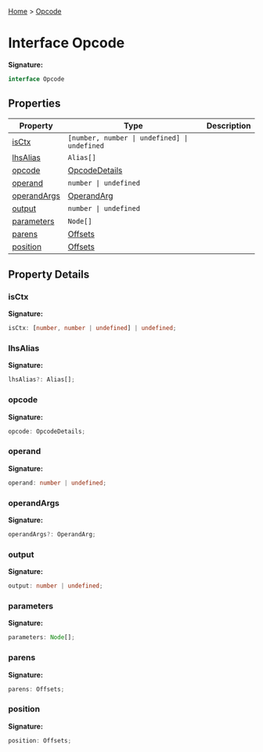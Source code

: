 [Home](../index.md) &gt; [Opcode](./opcode.md)

# Interface Opcode

<b>Signature:</b>

```typescript
interface Opcode 
```

## Properties

|  Property | Type | Description |
|  --- | --- | --- |
|  [isCtx](./opcode.md#isCtx-property) | `[number, number \| undefined] \| undefined` |  |
|  [lhsAlias](./opcode.md#lhsAlias-property) | `Alias[]` |  |
|  [opcode](./opcode.md#opcode-property) | [OpcodeDetails](./opcodedetails.md) |  |
|  [operand](./opcode.md#operand-property) | `number \| undefined` |  |
|  [operandArgs](./opcode.md#operandArgs-property) | [OperandArg](./operandarg.md) |  |
|  [output](./opcode.md#output-property) | `number \| undefined` |  |
|  [parameters](./opcode.md#parameters-property) | `Node[]` |  |
|  [parens](./opcode.md#parens-property) | [Offsets](../types/offsets.md) |  |
|  [position](./opcode.md#position-property) | [Offsets](../types/offsets.md) |  |

## Property Details

<a id="isCtx-property"></a>

### isCtx

<b>Signature:</b>

```typescript
isCtx: [number, number | undefined] | undefined;
```

<a id="lhsAlias-property"></a>

### lhsAlias

<b>Signature:</b>

```typescript
lhsAlias?: Alias[];
```

<a id="opcode-property"></a>

### opcode

<b>Signature:</b>

```typescript
opcode: OpcodeDetails;
```

<a id="operand-property"></a>

### operand

<b>Signature:</b>

```typescript
operand: number | undefined;
```

<a id="operandArgs-property"></a>

### operandArgs

<b>Signature:</b>

```typescript
operandArgs?: OperandArg;
```

<a id="output-property"></a>

### output

<b>Signature:</b>

```typescript
output: number | undefined;
```

<a id="parameters-property"></a>

### parameters

<b>Signature:</b>

```typescript
parameters: Node[];
```

<a id="parens-property"></a>

### parens

<b>Signature:</b>

```typescript
parens: Offsets;
```

<a id="position-property"></a>

### position

<b>Signature:</b>

```typescript
position: Offsets;
```
